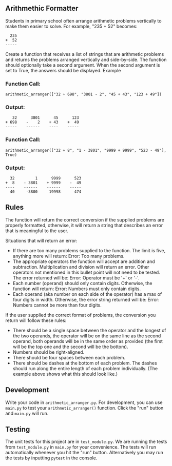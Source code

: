 ## Arithmethic Formatter

Students in primary school often arrange arithmetic problems vertically to make them easier to solve. For example, "235 + 52" becomes:

`  235` <br>
`+  52` <br>
`-----`

Create a function that receives a list of strings that are arithmetic problems and returns the problems arranged vertically and side-by-side. The function should optionally take a second argument. When the second argument is set to True, the answers should be displayed.
Example

### Function Call:

`arithmetic_arranger(["32 + 698", "3801 - 2", "45 + 43", "123 + 49"])`

### Output:

`   32      3801      45      123`<br>
`+ 698    -    2    + 43    +  49`<br>
`-----    ------    ----    -----`

### Function Call:

`arithmetic_arranger(["32 + 8", "1 - 3801", "9999 + 9999", "523 - 49"], True)`

### Output:

`  32         1      9999      523`<br>
`+  8    - 3801    + 9999    -  49`<br>
`----    ------    ------    -----`<br>
`  40     -3800     19998      474`<br>

## Rules

The function will return the correct conversion if the supplied problems are properly formatted, otherwise, it will return a string that describes an error that is meaningful to the user.

Situations that will return an error:
- If there are too many problems supplied to the function. The limit is five, anything more will return: Error: Too many problems.
- The appropriate operators the function will accept are addition and subtraction. Multiplication and division will return an error. Other operators not mentioned in this bullet point will not need to be tested. The error returned will be: Error: Operator must be '+' or '-'.
- Each number (operand) should only contain digits. Otherwise, the function will return: Error: Numbers must only contain digits.
- Each operand (aka number on each side of the operator) has a max of four digits in width. Otherwise, the error string returned will be: Error: Numbers cannot be more than four digits.

If the user supplied the correct format of problems, the conversion you return will follow these rules:
- There should be a single space between the operator and the longest of the two operands, the operator will be on the same line as the second operand, both operands will be in the same order as provided (the first will be the top one and the second will be the bottom).
- Numbers should be right-aligned.
- There should be four spaces between each problem.
- There should be dashes at the bottom of each problem. The dashes should run along the entire length of each problem individually. (The example above shows what this should look like.)

## Development

Write your code in `arithmetic_arranger.py`. For development, you can use `main.py` to test your `arithmetic_arranger()` function. Click the "run" button and `main.py` will run.

## Testing

The unit tests for this project are in `test_module.py`. We are running the tests from `test_module.py` in `main.py` for your convenience. The tests will run automatically whenever you hit the "run" button. Alternatively you may run the tests by inputting `pytest` in the console.
